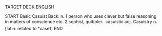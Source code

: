 TARGET DECK
ENGLISH

START
Basic
Casuist
Back: n. 1 person who uses clever but false reasoning in matters of conscience etc. 2 sophist, quibbler.  casuistic adj. Casuistry n. [latin: related to *case1]
END
